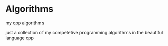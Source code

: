 # Algorithms
my cpp algorithms

just a collection of my competetive programming algorithms in the beautiful language cpp
